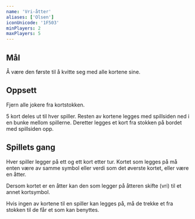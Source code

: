 ```yaml
---
name: 'Vri-åtter'
aliases: ['Olsen']
iconUnicode: '1F503'
minPlayers: 2
maxPlayers: 5
---
```

## Mål

Å være den første til å kvitte seg med alle kortene sine.

## Oppsett

Fjern alle jokere fra kortstokken.

5 kort deles ut til hver spiller. Resten av kortene legges med spillsiden ned i en
bunke mellom spillerne. Deretter legges et kort fra stokken på bordet med
spillsiden opp.

## Spillets gang

Hver spiller legger på ett og ett kort etter tur. Kortet som legges på må enten
være av samme symbol eller verdi som det øverste kortet, eller være en åtter.

Dersom kortet er en åtter kan den som legger på åtteren skifte (vri) til et annet
kortsymbol.

Hvis ingen av kortene til en spiller kan legges på, må de trekke et fra stokken
til de får et som kan benyttes.
